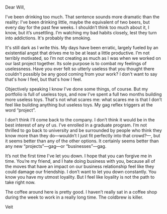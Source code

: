 Dear Will,

I've been drinking too much. That sentence sounds more dramatic than the
reality: I've been drinking little, maybe the equivalent of two beers, but every
day for the past few weeks. I shouldn’t think too much about it, I know, but
it’s unsettling. I’m watching my bad habits closely, lest they turn into
addictions. It's probably the smoking.

It's still dark as I write this. My days have been erratic, largely fueled by an
existential angst that drives me to be at least a little productive. I’m not
terribly motivated, so I’m not creating as much as I was when we worked on our
last project together. Its sole purpose is to combat my feelings of uselessness.
Have you ever felt so utterly useless that you thought there couldn't possibly
be any good coming from your work? I don't want to say that's how I feel, but
that's how I feel.

Objectively speaking I know I've done some things, of course. But my portfolio
is full of useless toys, and now I’ve spent a full two months building more
useless toys. That's not what scares me: what scares me is that I don’t feel
like building anything but useless toys. My gag reflex triggers at the word
“project”.

I don’t think I'll come back to the company. I don’t think it would be in the
best interest of any of us. I’ve enrolled in a graduate program.  I’m not
thrilled to go back to university and be surrounded by people who think they
know more than they do—wouldn’t I just fit perfectly into that crowd?—, but it
seems better than any of the other options. It certainly seems better than any
new “projects”—gag—or “businesses”—gag.

It’s not the first time I've let you down. I hope that you can forgive me in
time.  You’re my friend, and I hate doing business with you, because all of the
moves that have an impact on our business relationship feel like they could
damage our friendship. I don’t want to let you down constantly. You know you
have my utmost loyality. But I feel like loyality is not the path to take right
now.

The coffee around here is pretty good. I haven’t really sat in a coffee shop
during the week to work in a really long time. The coldbrew is killer.

Veit
